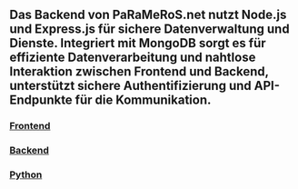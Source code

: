 ## Das Backend von PaRaMeRoS.net nutzt Node.js und Express.js für sichere Datenverwaltung und Dienste. Integriert mit MongoDB sorgt es für effiziente Datenverarbeitung und nahtlose Interaktion zwischen Frontend und Backend, unterstützt sichere Authentifizierung und API-Endpunkte für die Kommunikation.




### [Frontend](https://github.com/DavidFrings/PaRaMeRoS-Frontend)

### [Backend](https://github.com/DavidFrings/PaRaMeRoS-Backend)

### [Python](https://github.com/PaRaMeRoS/PaRaMeRoS-Python)
